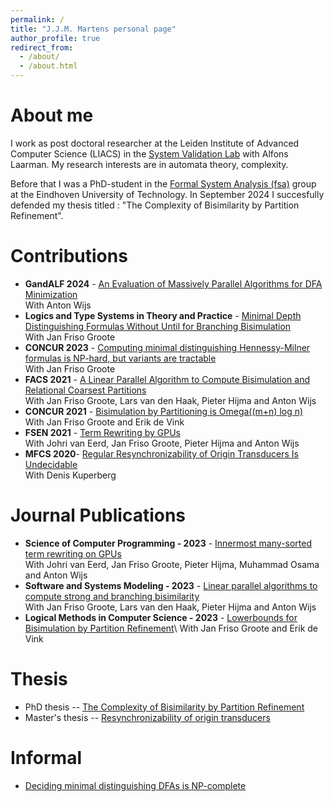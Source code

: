 ```yaml
---
permalink: /
title: "J.J.M. Martens personal page"
author_profile: true
redirect_from: 
  - /about/
  - /about.html
---
```


# About me
I work as post doctoral researcher at the Leiden Institute of Advanced Computer Science (LIACS) in the [System Validation Lab](https://svl.liacs.nl/) with Alfons Laarman.
My research interests are in automata theory, complexity.

Before that I was a PhD-student in the [Formal System Analysis (fsa)](https://fsa.win.tue.nl/) group at the Eindhoven University of Technology. 
In September 2024 I succesfully defended my thesis titled : "The Complexity of Bisimilarity by Partition Refinement".

# Contributions
- **GandALF 2024** - [An Evaluation of Massively Parallel Algorithms for DFA Minimization](https://doi.org/10.4204/EPTCS.409.13)\
    With Anton Wijs
- **Logics and Type Systems in Theory and Practice** -
  [Minimal Depth Distinguishing Formulas Without Until for Branching Bisimulation](https://doi.org/10.1007/978-3-031-61716-4_12)\
  With Jan Friso Groote
- **CONCUR 2023** - [Computing minimal distinguishing Hennessy-Milner formulas is NP-hard, but variants are tractable
](https://doi.org/10.4230/LIPIcs.CONCUR.2023.32)\
    With Jan Friso Groote
- **FACS 2021** - [A Linear Parallel Algorithm to Compute Bisimulation and Relational Coarsest Partitions](https://arxiv.org/pdf/2105.11788.pdf)\
    With Jan Friso Groote, Lars van den Haak, Pieter Hijma and Anton Wijs 
- **CONCUR 2021** - [Bisimulation by Partitioning is Omega((m+n) log n)](https://doi.org/10.4230/LIPIcs.CONCUR.2021.31)\
    With Jan Friso Groote and Erik de Vink
- **FSEN 2021** - [Term Rewriting by GPUs](https://arxiv.org/pdf/2009.07174.pdf)\
    With Johri van Eerd, Jan Friso Groote, Pieter Hijma and Anton Wijs 
- **MFCS 2020**- [Regular Resynchronizability of Origin Transducers Is Undecidable](https://doi.org/10.4230/LIPIcs.MFCS.2020.58)\
    With Denis Kuperberg

# Journal Publications
- **Science of Computer Programming - 2023** - [Innermost many-sorted term rewriting on GPUs](https://www.sciencedirect.com/science/article/pii/S0167642322001435)\
    With Johri van Eerd, Jan Friso Groote, Pieter Hijma, Muhammad Osama and Anton Wijs 
- **Software and Systems Modeling - 2023** - [Linear parallel algorithms to compute strong and branching bisimilarity](https://doi.org/10.1016/j.scico.2022.102910)\
    With Jan Friso Groote, Lars van den Haak, Pieter Hijma and Anton Wijs
- **Logical Methods in Computer Science - 2023** - [Lowerbounds for Bisimulation by Partition Refinement](https://doi.org/10.46298/lmcs-19(2:10)2023)\
    With Jan Friso Groote and Erik de Vink

# Thesis
- PhD thesis -- [The Complexity of Bisimilarity by Partition Refinement](https://research.tue.nl/en/publications/the-complexity-of-bisimilarity-by-partition-refinement)
- Master's thesis -- [Resynchronizability of origin transducers](https://www.cs.ru.nl/masters-theses/2019/J_Martens___Resynchronizability_of_origin_transducers.pdf)

# Informal
- [Deciding minimal distinguishing DFAs is NP-complete](https://arxiv.org/abs/2306.03533)
